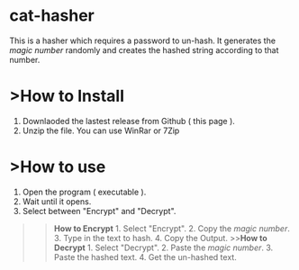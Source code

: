 # cat-hasher
This is a hasher which requires a password to un-hash.
It generates the *magic number* randomly and creates the hashed string according to that number.

# >How to Install
  1. Downlaoded the lastest release from Github ( this page ).
  2. Unzip the file. You can use WinRar or 7Zip

# >How to use
  1. Open the program ( executable ).
  2. Wait until it opens.
  3. Select between "Encrypt" and "Decrypt".
  >>**How to Encrypt**
    1. Select "Encrypt".
    2. Copy the *magic number*.
    3. Type in the text to hash.
    4. Copy the Output.
    >>**How to Decrypt**
      1. Select "Decrypt".
      2. Paste the *magic number*.
      3. Paste the hashed text.
      4. Get the un-hashed text.
      
